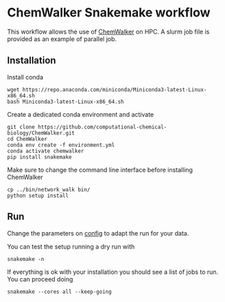# ChemWalker Snakemake workflow

This workflow allows the use of [ChemWalker](https://github.com/computational-chemical-biology/ChemWalker) on HPC. A slurm job file is provided as an example of parallel job.


## Installation

Install conda

```
wget https://repo.anaconda.com/miniconda/Miniconda3-latest-Linux-x86_64.sh
bash Miniconda3-latest-Linux-x86_64.sh

```
   
Create a dedicated conda environment and activate

```
git clone https://github.com/computational-chemical-biology/ChemWalker.git
cd ChemWalker
conda env create -f environment.yml
conda activate chemwalker 
pip install snakemake
```

Make sure to change the command line interface before installing ChemWalker

```
cp ../bin/network_walk bin/
python setup install
```

## Run

Change the parameters on [config](config.yaml) to adapt the run for your data.

You can test the setup running a dry run with 


```
snakemake -n
```

If everything is ok with your installation you should see a list of jobs to run. You can proceed doing

```
snakemake --cores all --keep-going
```
